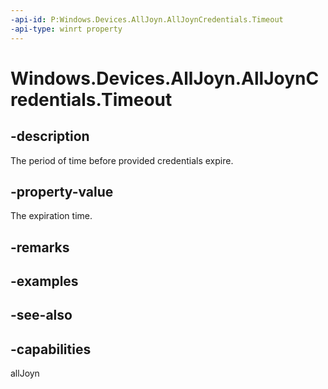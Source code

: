 ```yaml
---
-api-id: P:Windows.Devices.AllJoyn.AllJoynCredentials.Timeout
-api-type: winrt property
---
```


<!-- Property syntax
public Windows.Foundation.TimeSpan Timeout { get;  set; }
-->

# Windows.Devices.AllJoyn.AllJoynCredentials.Timeout

## -description
The period of time before provided credentials expire.

## -property-value
The expiration time.

## -remarks

## -examples

## -see-also


## -capabilities
allJoyn